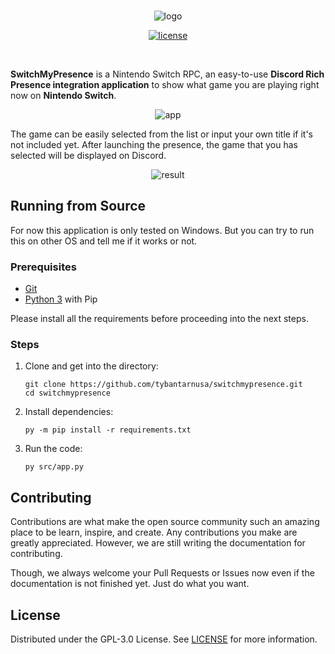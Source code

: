 <br/>
<p align="center">
    <img src="https://files.catbox.moe/2be2k5.jpg" alt="logo" />
</p>
<p align="center">
    <a href="LICENSE" target="_blank">
        <img src="https://img.shields.io/github/license/tybantarnusa/switchmypresence" alt="license" />
    </a>
</p>
<br />

__SwitchMyPresence__ is a Nintendo Switch RPC, an easy-to-use __Discord Rich Presence integration application__ to show what game you are playing right now on __Nintendo Switch__.

<p align="center">
    <img src="https://files.catbox.moe/c4vg77.png" alt="app">
</p>

The game can be easily selected from the list or input your own title if it's not included yet. After launching the presence, the game that you has selected will be displayed on Discord.

<p align="center">
    <img src="https://files.catbox.moe/2wswbx.png" alt="result">
</p>

## Running from Source
For now this application is only tested on Windows. But you can try to run this on other OS and tell me if it works or not.

### Prerequisites
- [Git](https://git-scm.com/downloads)
- [Python 3](https://www.python.org/downloads/) with Pip

Please install all the requirements before proceeding into the next steps.

### Steps
1. Clone and get into the directory:
    ```{bash}
    git clone https://github.com/tybantarnusa/switchmypresence.git
    cd switchmypresence
    ```

2. Install dependencies:
    ```{bash}
    py -m pip install -r requirements.txt
    ```

3. Run the code:
    ```
    py src/app.py
    ```

## Contributing
Contributions are what make the open source community such an amazing place to be learn, inspire, and create. Any contributions you make are greatly appreciated. However, we are still writing the documentation for contributing.

Though, we always welcome your Pull Requests or Issues now even if the documentation is not finished yet. Just do what you want.

## License
Distributed under the GPL-3.0 License. See [LICENSE](https://github.com/tybantarnusa/switchmypresence/blob/master/LICENSE) for more information.